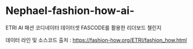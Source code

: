 # Nephael-fashion-how-ai-
ETRI AI 패션 코디네이터 데이터셋 FASCODE를 활용한 리더보드 챌린지

데이터 라인 및 소스코드 출처 : https://fashion-how.org/ETRI/fashion_how.html
